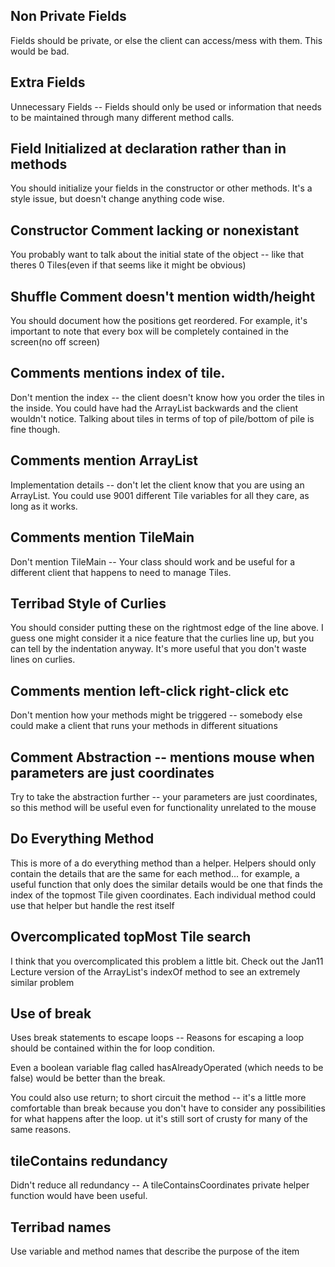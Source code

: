 ## Non Private Fields

Fields should be private, or else the client
can access/mess with them. This would be bad.

## Extra Fields

Unnecessary Fields -- Fields should only be used
or information that needs to be maintained through
many different method calls.

## Field Initialized at declaration rather than in methods

You should initialize your fields in the constructor
or other methods. It's a style issue, but doesn't change anything code wise.

## Constructor Comment lacking or nonexistant

You probably want to talk about the initial state
of the object -- like that theres 0 Tiles(even if
that seems like it might be obvious)

## Shuffle Comment doesn't mention width/height

You should document how the positions get reordered. For example,
it's important to note that every box will be completely contained
in the screen(no off screen)

## Comments mentions index of tile.

Don't mention the index -- the client doesn't know how you order the
tiles in the inside. You could have had the ArrayList backwards and
the client wouldn't notice.  Talking about tiles in terms of top of
pile/bottom of pile is fine though.

## Comments mention ArrayList

Implementation details -- don't let the client know that you are using
an ArrayList. You could use 9001 different Tile variables for all they
care, as long as it works.

## Comments mention TileMain

Don't mention TileMain -- Your class should work and be useful for a different
client that happens to need to manage Tiles.

## Terribad Style of Curlies

You should consider putting these on the rightmost edge of the line above.
I guess one might consider it a nice feature that the curlies line up,
but you can tell by the indentation anyway. It's more useful that you don't waste lines on curlies. 

## Comments mention left-click right-click etc

Don't mention how your methods might be triggered -- somebody else could make
a client that runs your methods in different situations

## Comment Abstraction -- mentions mouse when parameters are just coordinates

Try to take the abstraction further -- your parameters are just coordinates, 
so this method will be useful even for functionality unrelated to the mouse

## Do Everything Method

This is more of a do everything method than a helper.
Helpers should only contain the details that are the same for each method...
for example, a useful function that only does the similar details would be one
that finds the index of the topmost Tile given coordinates.
Each individual method could use that helper but handle the rest itself

## Overcomplicated topMost Tile search

I think that you overcomplicated this problem a little bit.
Check out the Jan11 Lecture version of the ArrayList's indexOf
method to see an extremely similar problem

## Use of break

Uses break statements to escape loops -- Reasons for escaping a 
loop should be contained within the for loop condition.

Even a boolean variable flag called hasAlreadyOperated
(which needs to be false) would be better than the break.

You could also use return; to short circuit the method -- it's a little more comfortable than break
because you don't have to consider any possibilities for what happens after the loop.
ut it's still sort of crusty for many of the same reasons.

## tileContains redundancy

Didn't reduce all redundancy -- A tileContainsCoordinates private helper function would have been useful.

## Terribad names

Use variable and method names that describe the purpose of the item
